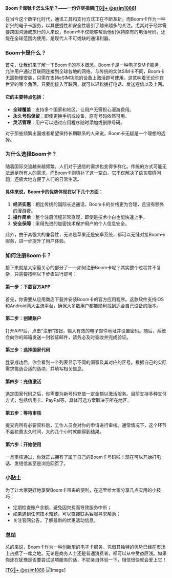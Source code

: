 **Boom卡保號卡怎么注册？——一份详尽指南[[TG💪+ @esim1088](https://t.me/s/esim1088)]**

在当今这个数字化时代，通讯工具和支付方式正在不断革新。而Boom卡作为一种新兴的电子卡服务，以其便捷性和安全性吸引了越来越多的关注。尤其对于经常需要跨国沟通或旅行的人来说，Boom卡不仅能够帮助他们保持原有的电话号码，还能在全球范围内使用，是现代人不可或缺的通讯利器。

### Boom卡是什么？

首先，让我们来了解一下Boom卡的基本概念。Boom卡是一种电子SIM卡服务，允许用户通过互联网连接到全球各地的网络。与传统的实体SIM卡不同，Boom卡无需物理安装，只需在支持eSIM功能的设备上激活即可使用。这意味着无论你在世界的哪个角落，只要能接入互联网，就可以轻松拨打电话、发送短信以及上网。

#### 它的主要特点包括：
- **全球覆盖**：支持多个国家和地区，让用户无需担心漫游费用。
- **永久号码保留**：即使更换手机或设备，原有号码依然可用。
- **灵活管理**：用户可以通过应用程序随时添加或删除号码。

对于那些频繁出国或者希望保持长期联系的人来说，Boom卡无疑是一个理想的选择。

### 为什么选择Boom卡？

随着国际交流越来越频繁，人们对于通信的需求也变得多样化。传统的方式可能无法满足所有人的需求，而Boom卡则填补了这一空白。它不仅解决了语言障碍问题，还极大地方便了人们的日常生活。

#### 具体来说，Boom卡的优势体现在以下几个方面：
1. **经济实惠**：相比传统的国际长途通话，Boom卡的价格更为合理，且没有额外的漫游费。
2. **操作简单**：整个注册流程非常直观，即使是技术小白也能快速上手。
3. **安全保障**：采用先进的加密技术保护用户的个人信息安全。

此外，由于其强大的兼容性，无论是苹果还是安卓系统，都可以无缝对接Boom卡服务，进一步提升了用户体验。

### 如何注册Boom卡？

接下来就是大家最关心的部分了——如何注册Boom卡呢？其实整个过程并不复杂，只需要按照以下步骤进行即可：

#### 第一步：下载官方APP
首先，你需要从应用商店下载并安装Boom卡的官方应用程序。这款软件支持iOS和Android两大主流平台，确保大多数用户都能顺利找到适合自己设备的版本。

#### 第二步：创建账户
打开APP后，点击“注册”按钮，输入有效的电子邮件地址并设置密码。随后，系统会向你的邮箱发送一封验证邮件，请务必及时查收并完成验证。

#### 第三步：选择国家代码
登录成功后，你会看到一个列表显示不同的国家及其对应的区号。根据自己的实际需求挑选合适的选项，并填写相关信息。

#### 第四步：充值激活
选定国家代码之后，你需要为新号码充值一定金额以激活服务。目前支持多种支付方式，包括信用卡、PayPal等，具体可选方案取决于所在地区。

#### 第五步：等待审核
提交完所有必要资料后，工作人员会对你的申请进行审核。通常情况下，这个环节不会花费太久时间，大约几个小时就能得到结果。

#### 第六步：开始使用
一旦审核通过，你就正式拥有了属于自己的Boom卡号码啦！现在可以开始打电话、发短信甚至是浏览网页了。

### 小贴士

为了让大家更好地享受Boom卡带来的便利，在这里给大家分享几点实用的小技巧：
- 定期检查账户余额，避免因欠费而导致服务中断；
- 如果遇到任何技术难题，可以直接联系客服寻求帮助；
- 关注官网公告，了解最新的优惠活动信息。

### 总结

总的来说，Boom卡作为一种创新型的电子卡服务，凭借其独特的优势已经在市场上占据了一席之地。无论是商务人士还是普通消费者，都可以从中受益匪浅。如果你还在犹豫是否要尝试这项服务的话，不妨亲自体验一下，相信很快就会爱上它！

[[TG💪+ @esim1088](https://t.me/s/esim1088) ![Image](https://i.postimg.cc/4NQfJmqS/Snipaste-2025-05-13-00-14-12.png)]